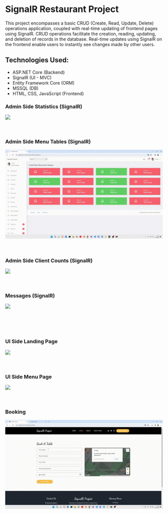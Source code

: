 # SignalR Restaurant Project

This project encompasses a basic CRUD (Create, Read, Update, Delete) operations application, coupled with real-time updating of frontend pages using SignalR. CRUD operations facilitate the creation, reading, updating, and deletion of records in the database. Real-time updates using SignalR on the frontend enable users to instantly see changes made by other users.

## Technologies Used:

<ul>
    <li>ASP.NET Core (Backend)</li>
    <li>SignalR (UI - MVC)</li>
    <li>Entity Framework Core (ORM)</li>
    <li>MSSQL (DB)</li>
    <li>HTML, CSS, JavaScript (Frontend)</li>

</ul>

### Admin Side Statistics  (SignalR)

<img src="./Docs/Statistic.gif">
<br/><br/><br/>

### Admin Side Menu Tables  (SignalR)

<img src="./Docs/MenuTable.gif">
<br/><br/><br/>

### Admin Side Client Counts  (SignalR)

<img src="./Docs/ClientCount.gif">
<br/><br/><br/>

### Messages  (SignalR)

<img src="./Docs/Messages.gif">
<br/><br/><br/><br/><br/>



### UI Side Landing Page 

<img src="./Docs/mainpage.gif">
<br/><br/><br/>

### UI Side Menu Page

<img src="./Docs/menu.gif">
<br/><br/><br/>

### Booking 

<img src="./Docs/booking.gif">
<br/><br/><br/>



